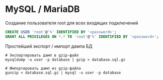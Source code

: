 # MySQL / MariaDB

Создание пользователя root для всех входящих подключений

```sql
CREATE USER 'root'@'%' IDENTIFIED BY '<password>';
GRANT ALL PRIVILEGES ON *.* TO 'root'@'%' IDENTIFIED BY '<password>';
```

Простейший экспорт / импорт дампа БД

```shell
# Экспортировать дамп в gzip-файл
mysqldump -u user -p database | gzip > database.sql.gz

# Импортировать дамп из gzip-файла
gunzip < database.sql.gz | mysql -u user -p database
```
